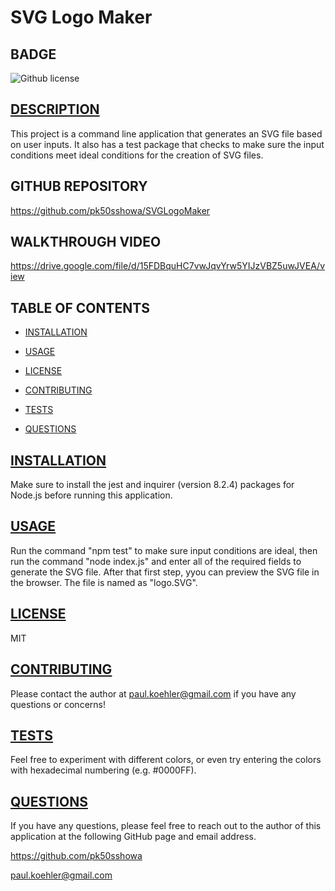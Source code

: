 # SVG Logo Maker

## BADGE
 ![Github license](https://img.shields.io/badge/license-MIT-blue.svg)

## [DESCRIPTION](#description)
This project is a command line application that generates an SVG file based on user inputs. It also has a test package that checks to make sure the input conditions meet ideal conditions for the creation of SVG files.

## GITHUB REPOSITORY
https://github.com/pk50sshowa/SVGLogoMaker

## WALKTHROUGH VIDEO
https://drive.google.com/file/d/15FDBquHC7vwJqvYrw5YIJzVBZ5uwJVEA/view

## TABLE OF CONTENTS

* [INSTALLATION](#installation)

* [USAGE](#usage)

* [LICENSE](#license)

* [CONTRIBUTING](#contributing)

* [TESTS](#tests)

* [QUESTIONS](#questions)

## [INSTALLATION](#installation)
Make sure to install the jest and inquirer (version 8.2.4) packages for Node.js before running this application.

## [USAGE](#usage)
Run the command "npm test" to make sure input conditions are ideal, then run the command "node index.js" and enter all of the required fields to generate the SVG file. After that first step, yyou can preview the SVG file in the browser. The file is named as "logo.SVG".

## [LICENSE](#license)
MIT

## [CONTRIBUTING](#contributing)
Please contact the author at paul.koehler@gmail.com if you have any questions or concerns!

## [TESTS](#tests)
Feel free to experiment with different colors, or even try entering the colors with hexadecimal numbering (e.g. #0000FF).

## [QUESTIONS](#questions)
If you have any questions, please feel free to reach out to the author of this application at the following GitHub page and email address.

https://github.com/pk50sshowa

[paul.koehler@gmail.com](paul.koehler@gmail.com)